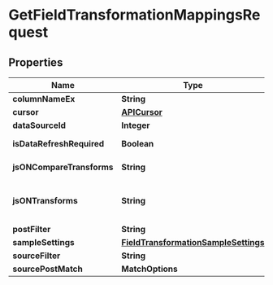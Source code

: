 

# GetFieldTransformationMappingsRequest


## Properties

| Name | Type | Description | Notes |
|------------ | ------------- | ------------- | -------------|
|**columnNameEx** | **String** | Source column to which transforms should be applied |  [optional] |
|**cursor** | [**APICursor**](APICursor.md) |  |  [optional] |
|**dataSourceId** | **Integer** | Id of the datasource to which column belongs. |  [optional] |
|**isDataRefreshRequired** | **Boolean** | Indicate whether the request can be satisfied with an existing cached result or requires recreation with latest data (default false) |  [optional] |
|**jsONCompareTransforms** | **String** | Optional JSON array of transforms to produce a revised starting set of values from the column |  [optional] |
|**jsONTransforms** | **String** | JSON array of transform to be applied e.g. [{{\\\&quot;FrequencyReplace\\\&quot;:{{\\\&quot;@minimum\\\&quot;:8035,\\\&quot;@replacement\\\&quot;:\\\&quot;My Replacement\\\&quot;}}}}]. Note that attributes must be prefixed with @ |  [optional] |
|**postFilter** | **String** | Optional string to filter the post transform values by |  [optional] |
|**sampleSettings** | [**FieldTransformationSampleSettings**](FieldTransformationSampleSettings.md) |  |  [optional] |
|**sourceFilter** | **String** | Optional string to filter the source values by |  [optional] |
|**sourcePostMatch** | **MatchOptions** |  |  [optional] |



